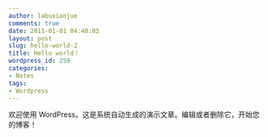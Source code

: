 ```yaml
---
author: labuxiaojue
comments: true
date: 2011-01-01 04:40:03
layout: post
slug: hello-world-2
title: Hello world！
wordpress_id: 259
categories:
- Notes
tags:
- Wordpress
---
```


欢迎使用 WordPress。这是系统自动生成的演示文章。编辑或者删除它，开始您的博客！
